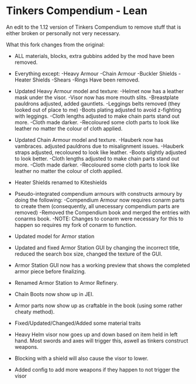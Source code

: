 # Tinkers Compendium - Lean

An edit to the 1.12 version of Tinkers Compendium to remove stuff that is either broken or personally not very necessary.

What this fork changes from the original:

- ALL materials, blocks, extra gubbins added by the mod have been removed.
- Everything except:
    -Heavy Armour
    -Chain Armour
    -Buckler Shields
    -Heater Shields
    -Shears
    -Rings
  Have been removed.
  
- Updated Heavy Armour model and texture:
    -Helmet now has a leather mask under the visor.
    -Visor now has more mouth slits.
    -Breastplate pauldrons adjusted, added gauntlets.
    -Leggings belts removed (they looked out of place to me)
    -Boots plating adjusted to avoid z-fighting with leggings.
    -Cloth lengths adjusted to make chain parts stand out more.
    -Cloth made darker.
    -Recoloured some cloth parts to look like leather no matter the colour of cloth applied.
    
- Updated Chain Armour model and texture.
    -Hauberk now has vambraces. adjusted pauldrons due to misalignment issues.
    -Hauberk straps adjusted, recoloured to look like leather.
    -Boots slightly adjusted to look better.
    -Cloth lengths adjusted to make chain parts stand out more.
    -Cloth made darker.
    -Recoloured some cloth parts to look like leather no matter the colour of cloth applied.

- Heater Shields renamed to Kiteshields

- Pseudo-integrated compendium armours with constructs armoury by doing the following:
    -Compendium Armour now requires conarm parts to create them (consequently, all unecessary compendium parts are removed)
    -Removed the Compendium book and merged the entries with conarms book.
    -NOTE: Changes to conarm were necessary for this to happen so requires my fork of conarm to function.
    
- Updated model for Armor station
- Updated and fixed Armor Station GUI by changing the incorrect title, reduced the search box size, changed the texture of the GUI.
- Armor Station GUI now has a working preview that shows the completed armor piece before finalizing.
- Renamed Armor Station to Armor Refinery.

- Chain Boots now show up in JEI.

- Armor parts now show up as craftable in the book (using some rather cheaty method).

- Fixed/Updated/Changed/Added some material traits

- Heavy Helm visor now goes up and down based on item held in left hand. Most swords and axes will trigger this, aswell as tinkers construct weapons.
- Blocking with a shield will also cause the visor to lower.
- Added config to add more weapons if they happen to not trigger the visor
